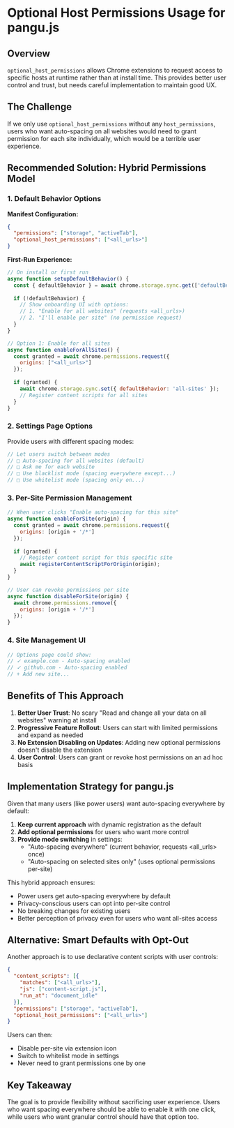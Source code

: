 # Optional Host Permissions Usage for pangu.js

## Overview

`optional_host_permissions` allows Chrome extensions to request access to specific hosts at runtime rather than at install time. This provides better user control and trust, but needs careful implementation to maintain good UX.

## The Challenge

If we only use `optional_host_permissions` without any `host_permissions`, users who want auto-spacing on all websites would need to grant permission for each site individually, which would be a terrible user experience.

## Recommended Solution: Hybrid Permissions Model

### 1. Default Behavior Options

**Manifest Configuration:**
```json
{
  "permissions": ["storage", "activeTab"],
  "optional_host_permissions": ["<all_urls>"]
}
```

**First-Run Experience:**
```javascript
// On install or first run
async function setupDefaultBehavior() {
  const { defaultBehavior } = await chrome.storage.sync.get(['defaultBehavior']);
  
  if (!defaultBehavior) {
    // Show onboarding UI with options:
    // 1. "Enable for all websites" (requests <all_urls>)
    // 2. "I'll enable per site" (no permission request)
  }
}

// Option 1: Enable for all sites
async function enableForAllSites() {
  const granted = await chrome.permissions.request({
    origins: ["<all_urls>"]
  });
  
  if (granted) {
    await chrome.storage.sync.set({ defaultBehavior: 'all-sites' });
    // Register content scripts for all sites
  }
}
```

### 2. Settings Page Options

Provide users with different spacing modes:

```javascript
// Let users switch between modes
// □ Auto-spacing for all websites (default)
// □ Ask me for each website
// □ Use blacklist mode (spacing everywhere except...)
// □ Use whitelist mode (spacing only on...)
```

### 3. Per-Site Permission Management

```javascript
// When user clicks "Enable auto-spacing for this site"
async function enableForSite(origin) {
  const granted = await chrome.permissions.request({
    origins: [origin + '/*']
  });
  
  if (granted) {
    // Register content script for this specific site
    await registerContentScriptForOrigin(origin);
  }
}

// User can revoke permissions per site
async function disableForSite(origin) {
  await chrome.permissions.remove({
    origins: [origin + '/*']
  });
}
```

### 4. Site Management UI

```javascript
// Options page could show:
// ✓ example.com - Auto-spacing enabled
// ✓ github.com - Auto-spacing enabled  
// + Add new site...
```

## Benefits of This Approach

1. **Better User Trust**: No scary "Read and change all your data on all websites" warning at install
2. **Progressive Feature Rollout**: Users can start with limited permissions and expand as needed
3. **No Extension Disabling on Updates**: Adding new optional permissions doesn't disable the extension
4. **User Control**: Users can grant or revoke host permissions on an ad hoc basis

## Implementation Strategy for pangu.js

Given that many users (like power users) want auto-spacing everywhere by default:

1. **Keep current approach** with dynamic registration as the default
2. **Add optional permissions** for users who want more control
3. **Provide mode switching** in settings:
   - "Auto-spacing everywhere" (current behavior, requests <all_urls> once)
   - "Auto-spacing on selected sites only" (uses optional permissions per-site)

This hybrid approach ensures:
- Power users get auto-spacing everywhere by default
- Privacy-conscious users can opt into per-site control
- No breaking changes for existing users
- Better perception of privacy even for users who want all-sites access

## Alternative: Smart Defaults with Opt-Out

Another approach is to use declarative content scripts with user controls:

```json
{
  "content_scripts": [{
    "matches": ["<all_urls>"],
    "js": ["content-script.js"],
    "run_at": "document_idle"
  }],
  "permissions": ["storage", "activeTab"],
  "optional_host_permissions": ["<all_urls>"]
}
```

Users can then:
- Disable per-site via extension icon
- Switch to whitelist mode in settings
- Never need to grant permissions one by one

## Key Takeaway

The goal is to provide flexibility without sacrificing user experience. Users who want spacing everywhere should be able to enable it with one click, while users who want granular control should have that option too.